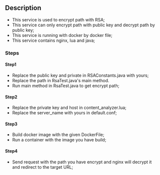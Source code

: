 ## Description

- This service is used to encrypt path with RSA;
- This service can only encrypt path with public key and decrypt path by public key;
- This service is running with docker by docker file;
- This service contains nginx, lua and java;


### Steps

#### Step1
 - Replace the public key and private in RSAConstants.java with yours;
 - Replace the path in RsaTest.java's main method.
 - Run main method in RsaTest.java to get encrypt path;
 
#### Step2
- Replace the private key and host in content_analyzer.lua;
- Replace the server_name with yours in default.conf;

#### Step3
- Build docker image with the given DockerFile;
- Run a container with the image you have build;

#### Step4
- Send request with the path you have encrypt and nginx will decrypt it and redirect to the target URL;
